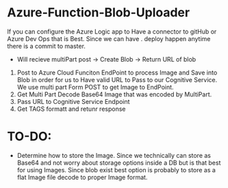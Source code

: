 # Azure-Function-Blob-Uploader

If you can configure the Azure Logic app to Have a connector to gitHub or Azure Dev Ops that is Best. Since we can have . deploy happen anytime there is a commit to master.

- Will recieve multiPart post -> Create Blob -> Return URL of blob

1. Post to Azure Cloud Funciton EndPoint to process Image and Save into Blob in order for us to Have valid URL to Pass to our Cognitive Service. We use multi part Form POST to get Image to EndPoint.
2. Get Multi Part Decode Base64 Image that was encoded by MultiPart. 
3. Pass URL to Cognitive Service Endpoint
4. Get TAGS formatt and retunr response


# TO-DO:
- Determine how to store the Image. Since we technically can store as Base64 and not worry about storage options inside a DB but is that best for using Images. Since blob exist best option is probably to store as a flat Image file decode to proper Image format.
